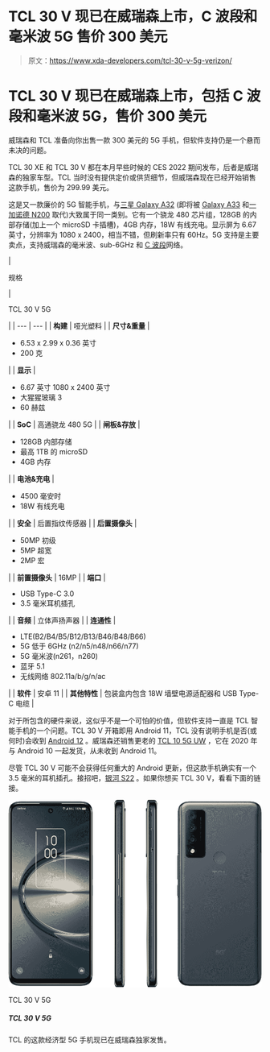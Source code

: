 # TCL 30 V 现已在威瑞森上市，C 波段和毫米波 5G 售价 300 美元

> 原文：<https://www.xda-developers.com/tcl-30-v-5g-verizon/>

# TCL 30 V 现已在威瑞森上市，包括 C 波段和毫米波 5G，售价 300 美元

威瑞森和 TCL 准备向你出售一款 300 美元的 5G 手机，但软件支持仍是一个悬而未决的问题。

TCL 30 XE 和 TCL 30 V 都在本月早些时候的 CES 2022 期间发布，后者是威瑞森的独家车型。TCL 当时没有提供定价或供货细节，但威瑞森现在已经开始销售这款手机，售价为 299.99 美元。

这是又一款廉价的 5G 智能手机，与[三星 Galaxy A32](https://www.xda-developers.com/samsung-galaxy-a32-5g-review/) (即将被 [Galaxy A33](https://www.xda-developers.com/galaxy-a33-5g-leaked-renders/) 和[一加诺德 N200](https://www.xda-developers.com/oneplus-nord-n200-5g-launch/) 取代)大致属于同一类别。它有一个骁龙 480 芯片组，128GB 的内部存储(加上一个 microSD 卡插槽)，4GB 内存，18W 有线充电。显示屏为 6.67 英寸，分辨率为 1080 x 2400，相当不错，但刷新率只有 60Hz。5G 支持是主要卖点，支持威瑞森的毫米波、sub-6GHz 和 [C 波段](https://www.xda-developers.com/att-verizon-c-band-rollout/)网络。

| 

规格

 | 

TCL 30 V 5G

 |
| --- | --- |
| **构建** | 哑光塑料 |
| **尺寸&重量** | 

*   6.53 x 2.99 x 0.36 英寸
*   200 克

 |
| **显示** | 

*   6.67 英寸 1080 x 2400 英寸
*   大猩猩玻璃 3
*   60 赫兹

 |
| **SoC** | 高通骁龙 480 5G |
| **闸板&存放** | 

*   128GB 内部存储
*   最高 1TB 的 microSD
*   4GB 内存

 |
| **电池&充电** | 

*   4500 毫安时
*   18W 有线充电

 |
| **安全** | 后置指纹传感器 |
| **后置摄像头** | 

*   50MP 初级
*   5MP 超宽
*   2MP 宏

 |
| **前置摄像头** | 16MP |
| **端口** | 

*   USB Type-C 3.0
*   3.5 毫米耳机插孔

 |
| **音频** | 立体声扬声器 |
| **连通性** | 

*   LTE(B2/B4/B5/B12/B13/B46/B48/B66)
*   5G 低于 6GHz (n2/n5/n48/n66/n77)
*   5G 毫米波(n261，n260)
*   蓝牙 5.1
*   无线网络 802.11a/b/g/n/ac

 |
| **软件** | 安卓 11 |
| **其他特性** | 包装盒内包含 18W 墙壁电源适配器和 USB Type-C 电缆 |

对于所包含的硬件来说，这似乎不是一个可怕的价值，但软件支持一直是 TCL 智能手机的一个问题。TCL 30 V 开箱即用 Android 11，TCL 没有说明手机是否(或何时)会收到 [Android 12](https://www.xda-developers.com/android-12/) 。威瑞森还销售更老的 [TCL 10 5G UW](https://www.anrdoezrs.net/links/100122946/type/dlg/sid/UUxdaUeUpU536/https://www.verizon.com/smartphones/tcl-10-5g-uw/) ，它在 2020 年与 Android 10 一起发货，从未收到 Android 11。

尽管 TCL 30 V 可能不会获得任何重大的 Android 更新，但这款手机确实有一个 3.5 毫米的耳机插孔。接招吧，[银河 S22](https://www.xda-developers.com/samsung-galaxy-s22/) 。如果你想买 TCL 30 V，看看下面的链接。

 <picture>![This budget 5G phone from TCL is now available exclusively at Verizon.](img/922c5b70bf55db24e6684cc606cb6c27.png)</picture> 

TCL 30 V 5G

##### TCL 30 V 5G

TCL 的这款经济型 5G 手机现已在威瑞森独家发售。